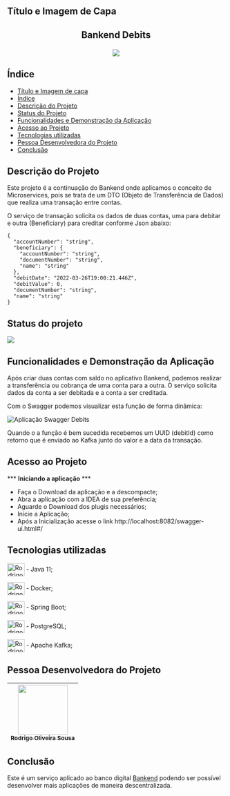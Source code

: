 ## Título e Imagem de Capa
## <p align="center">Bankend Debits </p> 
<p align="center">
<img src="https://user-images.githubusercontent.com/79177544/159943471-ab55c6eb-2eb3-441d-9f06-fbaaf69d67ca.jpg" />
</p>

## Índice 

* [Título e Imagem de capa](#Título-e-Imagem-de-capa)
* [Índice](#índice)
* [Descrição do Projeto](#descrição-do-projeto)
* [Status do Projeto](#status-do-Projeto)
* [Funcionalidades e Demonstração da Aplicação](#funcionalidades-e-demonstração-da-aplicação)
* [Acesso ao Projeto](#acesso-ao-projeto)
* [Tecnologias utilizadas](#tecnologias-utilizadas)
* [Pessoa Desenvolvedora do Projeto](#pessoas-desenvolvedoras)
* [Conclusão](#conclusão)

## Descrição do Projeto
<p> Este projeto é a continuação do Bankend onde aplicamos o conceito de Microservices, pois se trata de um DTO (Objeto de Transferência de Dados) 
  que realiza uma transação entre contas.
  
 O serviço de transação solicita os dados de duas contas, uma para debitar e outra (Beneficiary) para creditar conforme Json abaixo:
</p>

```
{
  "accountNumber": "string",
  "beneficiary": {
    "accountNumber": "string",
    "documentNumber": "string",
    "name": "string"
  },
  "debitDate": "2022-03-26T19:00:21.446Z",
  "debitValue": 0,
  "documentNumber": "string",
  "name": "string"
}
```



## Status do projeto
<p>
<img src="http://img.shields.io/static/v1?label=STATUS&message=EM%20DESENVOLVIMENTO&color=GREEN&style=for-the-badge"/>
</p>

## Funcionalidades e Demonstração da Aplicação
<p>Após criar duas contas com saldo no aplicativo Bankend, podemos realizar a transferência ou cobrança de uma conta para a outra. 
  O serviço solicita dados da conta a ser debitada e a conta a ser creditada.</p>
<p>
  Com o Swagger podemos visualizar esta função de forma dinâmica:</p>
  
  ![Aplicação Swagger Debits](https://user-images.githubusercontent.com/79177544/160255390-7c511910-4028-4abc-a333-b3ad15e1cb7a.gif)

<p> Quando o a função é bem sucedida recebemos um UUID (debitId) como retorno que é enviado ao Kafka junto do valor e a data da transação.

## Acesso ao Projeto
***  **Iniciando a aplicação**  ***
  
- Faça o Download da aplicação e a descompacte;
- Abra a aplicação com a IDEA de sua preferência;
- Aguarde o Download dos plugis necessários;
- Inicie a Aplicação;
- Após a Inicialização acesse o link http://localhost:8082/swagger-ui.html#/
  

## Tecnologias utilizadas

<img align="center" alt="Rodrigo-Java" height="30" width="40" src="https://cdn.jsdelivr.net/gh/devicons/devicon/icons/java/java-original-wordmark.svg"> - Java 11;

<img align="center" alt="Rodrigo-Docker" height="30" width="40" src="https://cdn.jsdelivr.net/gh/devicons/devicon/icons/docker/docker-original-wordmark.svg"> - Docker;

<img align="center" alt="Rodrigo-Spring" height="30" width="40" src="https://cdn.jsdelivr.net/gh/devicons/devicon/icons/spring/spring-original.svg"> - Spring Boot;

<img align="center" alt="Rodrigo-Post" height="30" width="40" src="https://cdn.jsdelivr.net/gh/devicons/devicon/icons/postgresql/postgresql-original-wordmark.svg"> - PostgreSQL; 
 
<img align="center" alt="Rodrigo-Kafka" height="30" width="40" src="https://upload.wikimedia.org/wikipedia/commons/0/05/Apache_kafka.svg"> - Apache Kafka;  
  
## Pessoa Desenvolvedora do Projeto
| [<img src="https://avatars.githubusercontent.com/u/79177544?s=96&v=4" width=115><br><sub>Rodrigo Oliveira Sousa</sub>](https://www.linkedin.com/in/rodrigo-oliveira-sousa/) | 
| :---: |
 
 
 ## Conclusão
 
 Este é um serviço aplicado ao banco digital [Bankend](https://github.com/Rodrigo-osousa/bankend) podendo ser possível desenvolver mais aplicações de maneira descentralizada.
  
